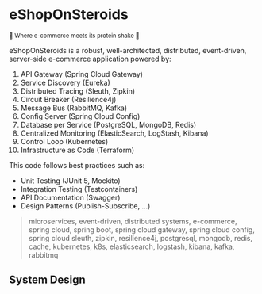 # eShopOnSteroids

<small> 🛒 Where e-commerce meets its protein shake 🥛 </small>

eShopOnSteroids is a robust, well-architected, distributed, event-driven, server-side e-commerce application powered by:

1. API Gateway (Spring Cloud Gateway)
2. Service Discovery (Eureka)
3. Distributed Tracing (Sleuth, Zipkin)
4. Circuit Breaker (Resilience4j)
5. Message Bus (RabbitMQ, Kafka)
6. Config Server (Spring Cloud Config)
7. Database per Service (PostgreSQL, MongoDB, Redis)
8. Centralized Monitoring (ElasticSearch, LogStash, Kibana)
9. Control Loop (Kubernetes)
10. Infrastructure as Code (Terraform)

This code follows best practices such as:

- Unit Testing (JUnit 5, Mockito)
- Integration Testing (Testcontainers)
- API Documentation (Swagger)
- Design Patterns (Publish-Subscribe, ...)

> microservices, event-driven, distributed systems, e-commerce, spring cloud, spring boot, spring cloud gateway, spring cloud config, spring cloud sleuth, zipkin, resilience4j, postgresql, mongodb, redis, cache, kubernetes, k8s, elasticsearch, logstash, kibana, kafka, rabbitmq

## System Design

